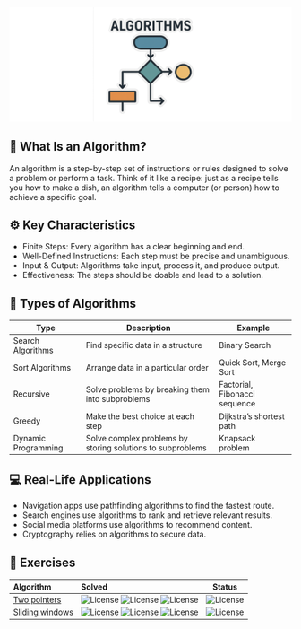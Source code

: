 ![Algorithms](docs/assets/algorithms.png)

## 🧠 What Is an Algorithm?
An algorithm is a step-by-step set of instructions or rules designed to solve a problem or perform a task. Think of it like a recipe: just as a recipe tells you how to make a dish, an algorithm tells a computer (or person) how to achieve a specific goal.

## ⚙️ Key Characteristics
- Finite Steps: Every algorithm has a clear beginning and end.
- Well-Defined Instructions: Each step must be precise and unambiguous.
- Input & Output: Algorithms take input, process it, and produce output.
- Effectiveness: The steps should be doable and lead to a solution.

## 🧩 Types of Algorithms
| Type                | Description                                                | Example                       |
|---------------------|------------------------------------------------------------|-------------------------------|
| Search Algorithms   | Find specific data in a structure                          | Binary Search                 |
| Sort Algorithms     | Arrange data in a particular order                         | Quick Sort, Merge Sort        |
| Recursive           | Solve problems by breaking them into subproblems           | Factorial, Fibonacci sequence |
| Greedy              | Make the best choice at each step                          | Dijkstra’s shortest path      |
| Dynamic Programming | Solve complex problems by storing solutions to subproblems | Knapsack problem              |

## 💻 Real-Life Applications
- Navigation apps use pathfinding algorithms to find the fastest route.
- Search engines use algorithms to rank and retrieve relevant results.
- Social media platforms use algorithms to recommend content.
- Cryptography relies on algorithms to secure data.

## 💪 Exercises
| Algorithm                                   | Solved                                                                                                                                                                       |                        Status                         |
|:--------------------------------------------|:-----------------------------------------------------------------------------------------------------------------------------------------------------------------------------|:-----------------------------------------------------:|
| [Two pointers](problems/two-pointers)       | ![License](https://img.shields.io/badge/8/8-Easy-greenblue) ![License](https://img.shields.io/badge/0/5-Medium-orange) ![License](https://img.shields.io/badge/0/0-Hard-red) | ![License](https://img.shields.io/badge/Doing-orange) |
| [Sliding windows](problems/sliding-windows) | ![License](https://img.shields.io/badge/0/0-Easy-greenblue) ![License](https://img.shields.io/badge/0/1-Medium-orange) ![License](https://img.shields.io/badge/0/0-Hard-red) |  ![License](https://img.shields.io/badge/Todo-gray)   |
